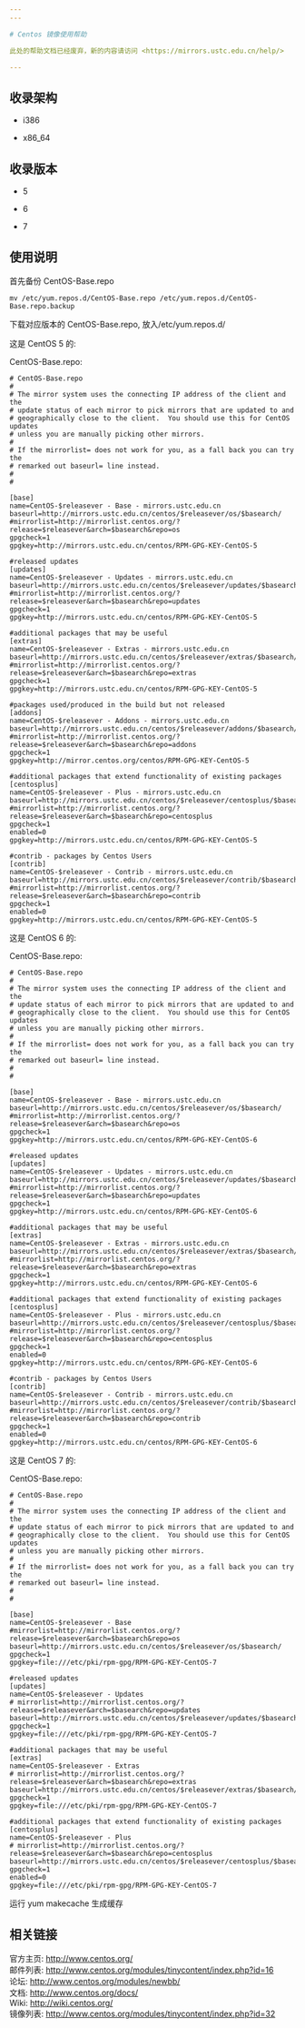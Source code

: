 ```yaml
---
---

# Centos 镜像使用帮助

此处的帮助文档已经废弃，新的内容请访问 <https://mirrors.ustc.edu.cn/help/>

---
```


## 收录架构

- i386

- x86_64

## 收录版本

- 5

- 6

- 7

## 使用说明

首先备份 CentOS-Base.repo

    mv /etc/yum.repos.d/CentOS-Base.repo /etc/yum.repos.d/CentOS-Base.repo.backup

下载对应版本的 CentOS-Base.repo, 放入/etc/yum.repos.d/

这是 CentOS 5 的:

CentOS-Base.repo:

    # CentOS-Base.repo
    #
    # The mirror system uses the connecting IP address of the client and the
    # update status of each mirror to pick mirrors that are updated to and
    # geographically close to the client.  You should use this for CentOS updates
    # unless you are manually picking other mirrors.
    #
    # If the mirrorlist= does not work for you, as a fall back you can try the
    # remarked out baseurl= line instead.
    #
    #
     
    [base]
    name=CentOS-$releasever - Base - mirrors.ustc.edu.cn
    baseurl=http://mirrors.ustc.edu.cn/centos/$releasever/os/$basearch/
    #mirrorlist=http://mirrorlist.centos.org/?release=$releasever&arch=$basearch&repo=os
    gpgcheck=1
    gpgkey=http://mirrors.ustc.edu.cn/centos/RPM-GPG-KEY-CentOS-5
     
    #released updates
    [updates]
    name=CentOS-$releasever - Updates - mirrors.ustc.edu.cn
    baseurl=http://mirrors.ustc.edu.cn/centos/$releasever/updates/$basearch/
    #mirrorlist=http://mirrorlist.centos.org/?release=$releasever&arch=$basearch&repo=updates
    gpgcheck=1
    gpgkey=http://mirrors.ustc.edu.cn/centos/RPM-GPG-KEY-CentOS-5
     
    #additional packages that may be useful
    [extras]
    name=CentOS-$releasever - Extras - mirrors.ustc.edu.cn
    baseurl=http://mirrors.ustc.edu.cn/centos/$releasever/extras/$basearch/
    #mirrorlist=http://mirrorlist.centos.org/?release=$releasever&arch=$basearch&repo=extras
    gpgcheck=1
    gpgkey=http://mirrors.ustc.edu.cn/centos/RPM-GPG-KEY-CentOS-5
     
    #packages used/produced in the build but not released
    [addons]
    name=CentOS-$releasever - Addons - mirrors.ustc.edu.cn
    baseurl=http://mirrors.ustc.edu.cn/centos/$releasever/addons/$basearch/
    #mirrorlist=http://mirrorlist.centos.org/?release=$releasever&arch=$basearch&repo=addons
    gpgcheck=1
    gpgkey=http://mirror.centos.org/centos/RPM-GPG-KEY-CentOS-5
     
    #additional packages that extend functionality of existing packages
    [centosplus]
    name=CentOS-$releasever - Plus - mirrors.ustc.edu.cn
    baseurl=http://mirrors.ustc.edu.cn/centos/$releasever/centosplus/$basearch/
    #mirrorlist=http://mirrorlist.centos.org/?release=$releasever&arch=$basearch&repo=centosplus
    gpgcheck=1
    enabled=0
    gpgkey=http://mirrors.ustc.edu.cn/centos/RPM-GPG-KEY-CentOS-5
     
    #contrib - packages by Centos Users
    [contrib]
    name=CentOS-$releasever - Contrib - mirrors.ustc.edu.cn
    baseurl=http://mirrors.ustc.edu.cn/centos/$releasever/contrib/$basearch/
    #mirrorlist=http://mirrorlist.centos.org/?release=$releasever&arch=$basearch&repo=contrib
    gpgcheck=1
    enabled=0
    gpgkey=http://mirrors.ustc.edu.cn/centos/RPM-GPG-KEY-CentOS-5

这是 CentOS 6 的:

CentOS-Base.repo:

    # CentOS-Base.repo
    #
    # The mirror system uses the connecting IP address of the client and the
    # update status of each mirror to pick mirrors that are updated to and
    # geographically close to the client.  You should use this for CentOS updates
    # unless you are manually picking other mirrors.
    #
    # If the mirrorlist= does not work for you, as a fall back you can try the
    # remarked out baseurl= line instead.
    #
    #
     
    [base]
    name=CentOS-$releasever - Base - mirrors.ustc.edu.cn
    baseurl=http://mirrors.ustc.edu.cn/centos/$releasever/os/$basearch/
    #mirrorlist=http://mirrorlist.centos.org/?release=$releasever&arch=$basearch&repo=os
    gpgcheck=1
    gpgkey=http://mirrors.ustc.edu.cn/centos/RPM-GPG-KEY-CentOS-6
     
    #released updates
    [updates]
    name=CentOS-$releasever - Updates - mirrors.ustc.edu.cn
    baseurl=http://mirrors.ustc.edu.cn/centos/$releasever/updates/$basearch/
    #mirrorlist=http://mirrorlist.centos.org/?release=$releasever&arch=$basearch&repo=updates
    gpgcheck=1
    gpgkey=http://mirrors.ustc.edu.cn/centos/RPM-GPG-KEY-CentOS-6
     
    #additional packages that may be useful
    [extras]
    name=CentOS-$releasever - Extras - mirrors.ustc.edu.cn
    baseurl=http://mirrors.ustc.edu.cn/centos/$releasever/extras/$basearch/
    #mirrorlist=http://mirrorlist.centos.org/?release=$releasever&arch=$basearch&repo=extras
    gpgcheck=1
    gpgkey=http://mirrors.ustc.edu.cn/centos/RPM-GPG-KEY-CentOS-6
     
    #additional packages that extend functionality of existing packages
    [centosplus]
    name=CentOS-$releasever - Plus - mirrors.ustc.edu.cn
    baseurl=http://mirrors.ustc.edu.cn/centos/$releasever/centosplus/$basearch/
    #mirrorlist=http://mirrorlist.centos.org/?release=$releasever&arch=$basearch&repo=centosplus
    gpgcheck=1
    enabled=0
    gpgkey=http://mirrors.ustc.edu.cn/centos/RPM-GPG-KEY-CentOS-6
     
    #contrib - packages by Centos Users
    [contrib]
    name=CentOS-$releasever - Contrib - mirrors.ustc.edu.cn
    baseurl=http://mirrors.ustc.edu.cn/centos/$releasever/contrib/$basearch/
    #mirrorlist=http://mirrorlist.centos.org/?release=$releasever&arch=$basearch&repo=contrib
    gpgcheck=1
    enabled=0
    gpgkey=http://mirrors.ustc.edu.cn/centos/RPM-GPG-KEY-CentOS-6

这是 CentOS 7 的:

CentOS-Base.repo:

    # CentOS-Base.repo
    #
    # The mirror system uses the connecting IP address of the client and the
    # update status of each mirror to pick mirrors that are updated to and
    # geographically close to the client.  You should use this for CentOS updates
    # unless you are manually picking other mirrors.
    #
    # If the mirrorlist= does not work for you, as a fall back you can try the
    # remarked out baseurl= line instead.
    #
    #
     
    [base]
    name=CentOS-$releasever - Base
    #mirrorlist=http://mirrorlist.centos.org/?release=$releasever&arch=$basearch&repo=os
    baseurl=http://mirrors.ustc.edu.cn/centos/$releasever/os/$basearch/
    gpgcheck=1
    gpgkey=file:///etc/pki/rpm-gpg/RPM-GPG-KEY-CentOS-7
     
    #released updates
    [updates]
    name=CentOS-$releasever - Updates
    # mirrorlist=http://mirrorlist.centos.org/?release=$releasever&arch=$basearch&repo=updates
    baseurl=http://mirrors.ustc.edu.cn/centos/$releasever/updates/$basearch/
    gpgcheck=1
    gpgkey=file:///etc/pki/rpm-gpg/RPM-GPG-KEY-CentOS-7
     
    #additional packages that may be useful
    [extras]
    name=CentOS-$releasever - Extras
    # mirrorlist=http://mirrorlist.centos.org/?release=$releasever&arch=$basearch&repo=extras
    baseurl=http://mirrors.ustc.edu.cn/centos/$releasever/extras/$basearch/
    gpgcheck=1
    gpgkey=file:///etc/pki/rpm-gpg/RPM-GPG-KEY-CentOS-7
     
    #additional packages that extend functionality of existing packages
    [centosplus]
    name=CentOS-$releasever - Plus
    # mirrorlist=http://mirrorlist.centos.org/?release=$releasever&arch=$basearch&repo=centosplus
    baseurl=http://mirrors.ustc.edu.cn/centos/$releasever/centosplus/$basearch/
    gpgcheck=1
    enabled=0
    gpgkey=file:///etc/pki/rpm-gpg/RPM-GPG-KEY-CentOS-7

运行 yum makecache 生成缓存

## 相关链接

官方主页: <http://www.centos.org/>  
邮件列表: <http://www.centos.org/modules/tinycontent/index.php?id=16>  
论坛: <http://www.centos.org/modules/newbb/>  
文档: <http://www.centos.org/docs/>  
Wiki: <http://wiki.centos.org/>  
镜像列表: <http://www.centos.org/modules/tinycontent/index.php?id=32>
